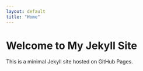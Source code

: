 ```yaml
---
layout: default
title: "Home"
---
```


# Welcome to My Jekyll Site
This is a minimal Jekyll site hosted on GitHub Pages.
